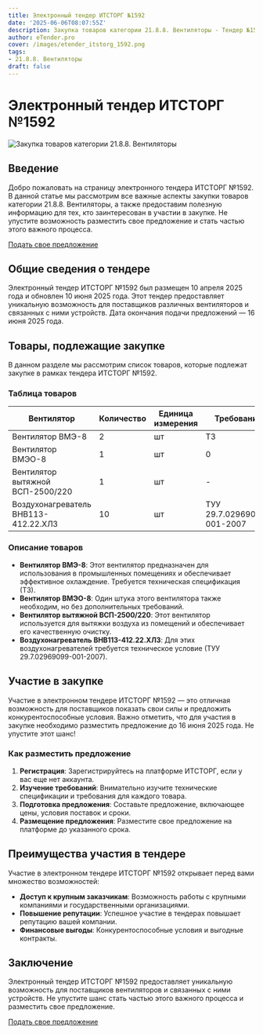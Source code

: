```yaml
---
title: Электронный тендер ИТСТОРГ №1592
date: '2025-06-06T08:07:55Z'
description: Закупка товаров категории 21.8.8. Вентиляторы - Тендер №1592
author: eTender.pro
cover: /images/etender_itstorg_1592.png
tags:
- 21.8.8. Вентиляторы
draft: false
---
```


# Электронный тендер ИТСТОРГ №1592

![Закупка товаров категории 21.8.8. Вентиляторы](/images/etender_itstorg_1592.png)

## Введение

Добро пожаловать на страницу электронного тендера ИТСТОРГ №1592. В данной статье мы рассмотрим все важные аспекты закупки товаров категории 21.8.8. Вентиляторы, а также предоставим полезную информацию для тех, кто заинтересован в участии в закупке. Не упустите возможность разместить свое предложение и стать частью этого важного процесса.

[Подать свое предложение](https://itstorg.ru/tender-1592?utm_source=etender)

## Общие сведения о тендере

Электронный тендер ИТСТОРГ №1592 был размещен 10 апреля 2025 года и обновлен 10 июня 2025 года. Этот тендер предоставляет уникальную возможность для поставщиков различных вентиляторов и связанных с ними устройств. Дата окончания подачи предложений — 16 июня 2025 года.

## Товары, подлежащие закупке

В данном разделе мы рассмотрим список товаров, которые подлежат закупке в рамках тендера ИТСТОРГ №1592.

### Таблица товаров

| Вентилятор                | Количество | Единица измерения | Требования     | Наличие ТЗ/ТУ |
|---------------------------|------------|-------------------|-----------------|----------------|
| Вентилятор ВМЭ-8          | 2          | шт                | ТЗ              | Да             |
| Вентилятор ВМЭО-8         | 1          | шт                | 0               | Нет            |
| Вентилятор вытяжной ВСП-2500/220 | 1          | шт                | -               | Нет            |
| Воздухонагреватель ВНВ113-412.22.ХЛЗ | 10         | шт                | ТУУ 29.7.02969099-001-2007 | Нет            |

### Описание товаров

- **Вентилятор ВМЭ-8**: Этот вентилятор предназначен для использования в промышленных помещениях и обеспечивает эффективное охлаждение. Требуется техническая спецификация (ТЗ).
- **Вентилятор ВМЭО-8**: Один штука этого вентилятора также необходим, но без дополнительных требований.
- **Вентилятор вытяжной ВСП-2500/220**: Этот вентилятор используется для вытяжки воздуха из помещений и обеспечивает его качественную очистку.
- **Воздухонагреватель ВНВ113-412.22.ХЛЗ**: Для этих воздухонагревателей требуется техническое условие (ТУУ 29.7.02969099-001-2007).

## Участие в закупке

Участие в электронном тендере ИТСТОРГ №1592 — это отличная возможность для поставщиков показать свои силы и предложить конкурентоспособные условия. Важно отметить, что для участия в закупке необходимо разместить предложение до 16 июня 2025 года. Не упустите этот шанс!

### Как разместить предложение

1. **Регистрация**: Зарегистрируйтесь на платформе ИТСТОРГ, если у вас еще нет аккаунта.
2. **Изучение требований**: Внимательно изучите технические спецификации и требования для каждого товара.
3. **Подготовка предложения**: Составьте предложение, включающее цены, условия поставок и сроки.
4. **Размещение предложения**: Разместите свое предложение на платформе до указанного срока.

## Преимущества участия в тендере

Участие в электронном тендере ИТСТОРГ №1592 открывает перед вами множество возможностей:

- **Доступ к крупным заказчикам**: Возможность работы с крупными компаниями и государственными организациями.
- **Повышение репутации**: Успешное участие в тендерах повышает репутацию вашей компании.
- **Финансовые выгоды**: Конкурентоспособные условия и выгодные контракты.

## Заключение

Электронный тендер ИТСТОРГ №1592 предоставляет уникальную возможность для поставщиков вентиляторов и связанных с ними устройств. Не упустите шанс стать частью этого важного процесса и разместить свое предложение.

[Подать свое предложение](https://itstorg.ru/tender-1592?utm_source=etender)
